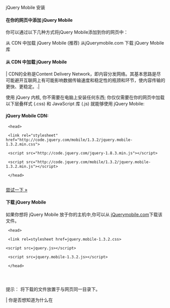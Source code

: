  jQuery Mobile 安装  

#### 在你的网页中添加 jQuery Mobile

 你可以通过以下几种方式将jQuery Mobile添加到你的网页中：

 
从 CDN 中加载 jQuery Mobile (推荐)
  从jQuerymobile.com 下载 jQuery Mobile库
 


#### 从 CDN 中加载 jQuery Mobile

 

| CDN的全称是Content Delivery Network，即内容分发网络。其基本思路是尽可能避开互联网上有可能影响数据传输速度和稳定性的瓶颈和环节，使内容传输的更快、更稳定。.|

使用 jQuery 内核, 你不需要在电脑上安装任何东西; 你仅仅需要在你的网页中加载以下层叠样式 (.css) 和 JavaScript 库 (.js) 就能够使用 jQuery Mobile:

  
#### jQuery Mobile CDN:

 
```
 <head>

 <link rel="stylesheet" href="http://code.jquery.com/mobile/1.3.2/jquery.mobile-1.3.2.min.css">

 <script src="http://code.jquery.com/jquery-1.8.3.min.js"></script>

 <script src="http://code.jquery.com/mobile/1.3.2/jquery.mobile-1.3.2.min.js"></script>

 </head> 


```
 

[尝试一下 »](http://www.w3cschool.cc/try/try.php?filename=tryjqmob_lib_jquery) 

 



#### 下载 jQuery Mobile

 如果你想将 jQuery Mobile 放于你的主机中,你可以从 [jQuerymobile.com](http://www.w3cschool.cc//jquerymobile.com/download/)下载该文件。

 
```
 <head>

 <link rel=stylesheet href=jquery.mobile-1.3.2.css>

<script src=jquery.js></script>

 <script src=jquery.mobile-1.3.2.js></script>

 </head> 




```
 提示： 将下载的文件放置于与网页同一目录下。



 

|  你是否想知道为什么在 <script> 标签中 没有插入 type="text/javascript" ? 在 HTML5 已经不需要该属性。 JavaScript 在所有现代浏览器中是 HTML5 的默认脚本语言！|



